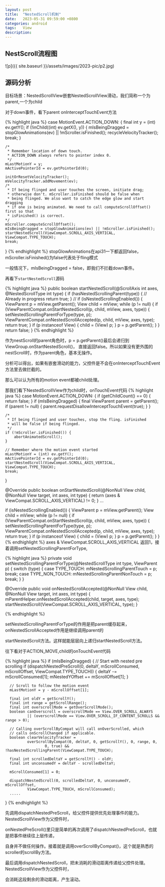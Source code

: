 ```yaml
---
layout: post
title:  "NestedScroll机制"
date:   2023-05-31 09:59:00 +0800
categories: android
tags:   View
description:
---
```


NestScroll流程图
------------
![p]({{ site.baseurl }}/assets/images/2023-pic/p2.jpg)


源码分析
------------
目标场景：NestedScrollView嵌套NestedScrollView滑动，我们简称一个为parent,一个为child

对于down事件，看下parent onInterceptTouchEvent方法

{% highlight java %}
case MotionEvent.ACTION_DOWN: {
    final int y = (int) ev.getY();
    if (!inChild((int) ev.getX(), y)) {
        mIsBeingDragged = stopGlowAnimations(ev) || !mScroller.isFinished();
        recycleVelocityTracker();
        break;
    }

    /*
     * Remember location of down touch.
     * ACTION_DOWN always refers to pointer index 0.
     */
    mLastMotionY = y;
    mActivePointerId = ev.getPointerId(0);

    initOrResetVelocityTracker();
    mVelocityTracker.addMovement(ev);
    /*
     * If being flinged and user touches the screen, initiate drag;
     * otherwise don't. mScroller.isFinished should be false when
     * being flinged. We also want to catch the edge glow and start dragging
     * if one is being animated. We need to call computeScrollOffset() first so that
     * isFinished() is correct.
    */
    mScroller.computeScrollOffset();
    mIsBeingDragged = stopGlowAnimations(ev) || !mScroller.isFinished();
    startNestedScroll(ViewCompat.SCROLL_AXIS_VERTICAL, ViewCompat.TYPE_TOUCH);
    break;
}
{% endhighlight %}
stopGlowAnimations在api31一下都返回false，mScroller.isFinished()为false代表处于fling模式

一般情况下，mIsBeingDragged = false，即我们不拦截down事件。

再看下`startNestedScroll`源码

{% highlight java %}
public boolean startNestedScroll(@ScrollAxis int axes, @NestedScrollType int type) {
    if (hasNestedScrollingParent(type)) {
        // Already in progress
        return true;
    }
    //
    if (isNestedScrollingEnabled()) {
        ViewParent p = mView.getParent();
        View child = mView;
        while (p != null) {
            if (ViewParentCompat.onStartNestedScroll(p, child, mView, axes, type)) {
                setNestedScrollingParentForType(type, p);
                ViewParentCompat.onNestedScrollAccepted(p, child, mView, axes, type);
                return true;
            }
            if (p instanceof View) {
                child = (View) p;
            }
            p = p.getParent();
        }
    }
    return false;
}
{% endhighlight %}

作为nestScroll的parent角色时，p = p.getParent()最后会递归到ViewGroup.onStartNestedScroll()，
直接返回false。所以如果没有更外围的nestScroll时，作为parent角色，基本无操作。

分析可以得出，如果有嵌套滑动的能力，父控件是不会在onInterceptTouchEvent方法里去做拦截的。

那么可以认为所有的motion event都被child处理。

那我们看下NestedScrollView作为child时，onTouchEvent代码
{% highlight java %}
case MotionEvent.ACTION_DOWN: {
    if (getChildCount() == 0) {
        return false;
    }
    if (mIsBeingDragged) {
        final ViewParent parent = getParent();
        if (parent != null) {
            parent.requestDisallowInterceptTouchEvent(true);
        }
    }

    /*
     * If being flinged and user touches, stop the fling. isFinished
     * will be false if being flinged.
     */
    if (!mScroller.isFinished()) {
        abortAnimatedScroll();
    }

    // Remember where the motion event started
    mLastMotionY = (int) ev.getY();
    mActivePointerId = ev.getPointerId(0);
    startNestedScroll(ViewCompat.SCROLL_AXIS_VERTICAL, ViewCompat.TYPE_TOUCH);
    break;
}

@Override
public boolean onStartNestedScroll(@NonNull View child, @NonNull View target, int axes,
        int type) {
    return (axes & ViewCompat.SCROLL_AXIS_VERTICAL) != 0;
}
...

if (isNestedScrollingEnabled()) {
    ViewParent p = mView.getParent();
    View child = mView;
    while (p != null) {
        if (ViewParentCompat.onStartNestedScroll(p, child, mView, axes, type)) {
            setNestedScrollingParentForType(type, p);
            ViewParentCompat.onNestedScrollAccepted(p, child, mView, axes, type);
            return true;
        }
        if (p instanceof View) {
            child = (View) p;
        }
        p = p.getParent();
    }
}
{% endhighlight %}
axes & ViewCompat.SCROLL_AXIS_VERTICAL 返回1，接着调用setNestedScrollingParentForType,

{% highlight java %}
private void setNestedScrollingParentForType(@NestedScrollType int type, ViewParent p) {
    switch (type) {
        case TYPE_TOUCH:
            mNestedScrollingParentTouch = p;
            break;
        case TYPE_NON_TOUCH:
            mNestedScrollingParentNonTouch = p;
            break;
    }
}

@Override
public void onNestedScrollAccepted(@NonNull View child, @NonNull View target, int axes,
        int type) {
    mParentHelper.onNestedScrollAccepted(child, target, axes, type);
    startNestedScroll(ViewCompat.SCROLL_AXIS_VERTICAL, type);
}

{% endhighlight %}

setNestedScrollingParentForType的作用是把parent缓存起来，onNestedScrollAccepted作用是继续调用parent的

startNestedScroll方法。这样就能层层向上递归startNestedScroll方法。


往下看对于ACTION_MOVE,child的onTouchEvent代码

{% highlight java %}
if (mIsBeingDragged) {
      // Start with nested pre scrolling
      if (dispatchNestedPreScroll(0, deltaY, mScrollConsumed, mScrollOffset,
              ViewCompat.TYPE_TOUCH)) {
          deltaY -= mScrollConsumed[1];
          mNestedYOffset += mScrollOffset[1];
      }

      // Scroll to follow the motion event
      mLastMotionY = y - mScrollOffset[1];

      final int oldY = getScrollY();
      final int range = getScrollRange();
      final int overscrollMode = getOverScrollMode();
      boolean canOverscroll = overscrollMode == View.OVER_SCROLL_ALWAYS
              || (overscrollMode == View.OVER_SCROLL_IF_CONTENT_SCROLLS && range > 0);

      // Calling overScrollByCompat will call onOverScrolled, which
      // calls onScrollChanged if applicable.
      boolean clearVelocityTracker =
              overScrollByCompat(0, deltaY, 0, getScrollY(), 0, range, 0,
                      0, true) && !hasNestedScrollingParent(ViewCompat.TYPE_TOUCH);

      final int scrolledDeltaY = getScrollY() - oldY;
      final int unconsumedY = deltaY - scrolledDeltaY;

      mScrollConsumed[1] = 0;

      dispatchNestedScroll(0, scrolledDeltaY, 0, unconsumedY, mScrollOffset,
              ViewCompat.TYPE_TOUCH, mScrollConsumed);
      .....
}
{% endhighlight %}

先调用dispatchNestedPreScroll，给父控件提供优先处理事件的能力。NestedScrollView作为父控件时，

onNestedPreScroll()里只是简单的再次调用了dispatchNestedPreScroll，也就是把事件继续往上层传递，

自身并不做任何操作。接着就是调用overScrollByCompat()，这个就是熟悉的scroller的scrollBy方法。

最后调用dispatchNestedScroll，把未消耗的滑动距离传递给父控件处理。NestedScrollView作为父控件时，

会消耗这段剩余的滑动距离，产生滚动。
